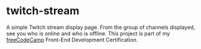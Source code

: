 # twitch-stream
A simple Twitch stream display page. From the group of channels displayed, see you who is online and who is offline. This project is part of my [freeCodeCamp](https://www.freecodecamp.org/challenges/use-the-twitchtv-json-api) Front-End Development Certification.
